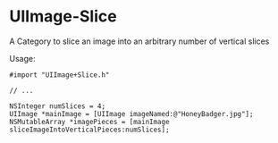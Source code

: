 # UIImage-Slice
A Category to slice an image into an arbitrary number of vertical slices

Usage:

    #import "UIImage+Slice.h"

    // ...

    NSInteger numSlices = 4;
    UIImage *mainImage = [UIImage imageNamed:@"HoneyBadger.jpg"];
    NSMutableArray *imagePieces = [mainImage sliceImageIntoVerticalPieces:numSlices];
